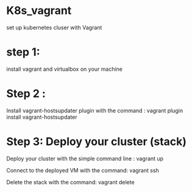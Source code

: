 # K8s_vagrant
set up kubernetes cluser with Vagrant 

# step 1:
install vagrant and virtualbox on your machine 

# Step 2 :

Install vagrant-hostsupdater plugin with the command :
vagrant plugin install vagrant-hostsupdater

# Step 3: Deploy your cluster (stack) 

Deploy your cluster with the simple command line : vagrant up

Connect to the deployed VM with the command:  vagrant ssh <stack name>
  
Delete the stack with the command:  vagrant delete <stack name>
  

